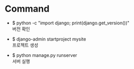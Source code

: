 Command
=====

+ $ python -c "import django; print(django.get_version())"   
  버전 확인
  
+ $ django-admin startproject mysite   
  프로젝트 생성
  
+ $ python manage.py runserver    
  서버 실행
